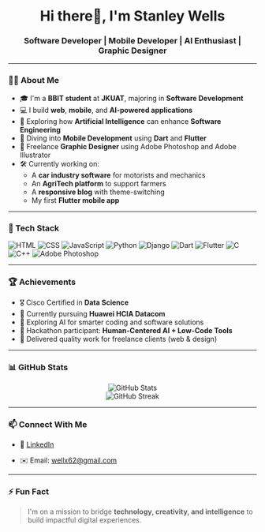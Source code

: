 <h1 align="center">Hi there👋, I'm Stanley Wells</h1>
<h3 align="center">Software Developer | Mobile Developer | AI Enthusiast | Graphic Designer</h3>

---

### 👨‍💻 About Me
- 🎓 I'm a **BBIT student** at **JKUAT**, majoring in **Software Development**
- 💻 I build **web**, **mobile**, and **AI-powered applications**
- 🧠 Exploring how **Artificial Intelligence** can enhance **Software Engineering**
- 📱 Diving into **Mobile Development** using **Dart** and **Flutter**
- 🎨 Freelance **Graphic Designer** using Adobe Photoshop and Adobe Illustrator
- 🛠️ Currently working on:
  - A **car industry software** for motorists and mechanics
  - An **AgriTech platform** to support farmers
  - A **responsive blog** with theme-switching
  - My first **Flutter mobile app**

---

### 🧰 Tech Stack
![HTML](https://img.shields.io/badge/HTML5-E34F26?style=flat&logo=html5&logoColor=white)
![CSS](https://img.shields.io/badge/CSS3-1572B6?style=flat&logo=css3&logoColor=white)
![JavaScript](https://img.shields.io/badge/JavaScript-F7DF1E?style=flat&logo=javascript&logoColor=black)
![Python](https://img.shields.io/badge/Python-3776AB?style=flat&logo=python&logoColor=white)
![Django](https://img.shields.io/badge/Django-092E20?style=flat&logo=django&logoColor=white)
![Dart](https://img.shields.io/badge/Dart-0175C2?style=flat&logo=dart&logoColor=white)
![Flutter](https://img.shields.io/badge/Flutter-02569B?style=flat&logo=flutter&logoColor=white)
![C](https://img.shields.io/badge/C-00599C?style=flat&logo=c&logoColor=white)
![C++](https://img.shields.io/badge/C++-00599C?style=flat&logo=cplusplus&logoColor=white)
![Adobe Photoshop](https://img.shields.io/badge/Adobe_Photoshop-31A8FF?style=flat&logo=Adobe-Photoshop&logoColor=white)

---

### 🏆 Achievements
- 🎖️ Cisco Certified in **Data Science**
- 📡 Currently pursuing **Huawei HCIA Datacom**
- 🤖 Exploring AI for smarter coding and software solutions
- 🧩 Hackathon participant: **Human-Centered AI + Low-Code Tools**
- 💼 Delivered quality work for freelance clients (web & design)

---

### 📊 GitHub Stats

<p align="center">
  <img src="https://github-readme-stats.vercel.app/api?username=Lw-wells&show_icons=true&theme=tokyonight" alt="GitHub Stats" />
  <br />
  <img src="https://github-readme-streak-stats.herokuapp.com/?user=Lw-wells&theme=tokyonight" alt="GitHub Streak" />
</p>

---

### 📫 Connect With Me
- 💼 [LinkedIn](https://linkedin.com/in/wells-stanley)
  
- ✉️ Email: wellx62@gmail.com

---

### ⚡ Fun Fact
> I'm on a mission to bridge **technology, creativity, and intelligence** to build impactful digital experiences.

